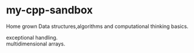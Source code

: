 # my-cpp-sandbox
Home grown Data structures,algorithms and computational thinking basics.


exceptional handling.  
multidimensional arrays.  

